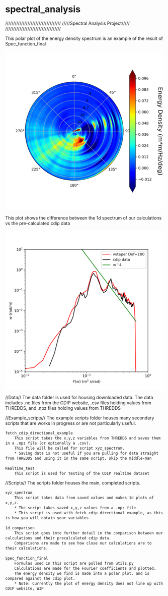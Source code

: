 # spectral_analysis
///////////////////////////////////
/////Spectral Analysis Project/////
///////////////////////////////////

This polar plot of the energy density spectrum is an example of the result of Spec_function_final

<div align="center">
    <img src="figs/energy_density_polar_plot.png" width="600">
</div>

This plot shows the difference between the 1d spectrum of our calculations vs the pre-calculated cdip data

<div align="center">
    <img src="figs/Ed_calc_vs_cdip.png" width="600">
</div>

//Data//
    The data folder is used for housing downloaded data.
    The data includes .nc files from the CDIP website, .csv files holding values from THREDDS, and .npz files holding values from THREDDS



//Example_scripts//
    The example scripts folder houses many secondary scripts that are works in progress or are not particularly useful.


    fetch_cdip_directional_example
        This script takes the x,y,z variables from THREDDS and saves them in a .npz file (or optionally a .csv).
        This file will be called for script xyz_spectrum.
        * Saving data is not useful if you are pulling for data straight from THREDDS and using it in the same script, skip the middle-man

    Realtime_test
        This script is used for testing of the CDIP realtime dataset


//Scripts//
    The scripts folder houses the main, completed scripts.

    xyz_spectrum
        This script takes data from saved values and makes 1d plots of x,y,z.
        * The script takes saved x,y,z values from a .npz file 
        * This script is used with fetch_cdip_directional_example, as this is how you will obtain your variables

    1d_comparison  
        This script goes into further detail in the comparison between our calculations and their precalculated cdip data.
        Comparisons are made to see how close our calculations are to their calculations.

    Spec_function_final
        Formulas used in this script are pulled from utils.py        
        Calculations are made for the Fourier coefficients and plotted.
        The energy density we find is made into a polar plot. and is compared against the cdip plot.
        * Note: Currently the plot of energy density does not line up with CDIP website, WIP
